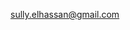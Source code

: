 sully.elhassan@gmail.com

<!---
sullyelh/sullyelh is a ✨ special ✨ repository because its `README.md` (this file) appears on your GitHub profile.
You can click the Preview link to take a look at your changes.
--->
